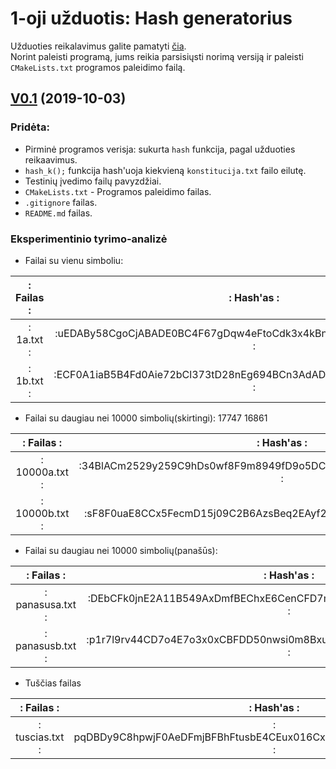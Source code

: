 # 1-oji užduotis: Hash generatorius

Užduoties reikalavimus galite pamatyti [čia](https://github.com/blockchain-group/Blockchain-technologijos/blob/master/pratybos/1uzduotis-Hashavimas.md).  
Norint paleisti programą, jums reikia parsisiųsti norimą versiją ir paleisti `CMakeLists.txt` programos paleidimo failą.  

## [V0.1]() (2019-10-03)
### Pridėta:
- Pirminė programos verisja: sukurta `hash` funkcija, pagal užduoties reikaavimus.
- `hash_k();` funkcija hash'uoja kiekvieną `konstitucija.txt` failo eilutę.
- Testinių įvedimo failų pavyzdžiai.
- `CMakeLists.txt` - Programos paleidimo failas.
- `.gitignore` failas.
- `README.md` failas.

### Eksperimentinio tyrimo-analizė

- Failai su vienu simboliu:

|: Failas         :|: Hash'as                                                          :|   
|:----------------:|:------------------------------------------------------------------:| 
|: 1a.txt         :|:uEDABy58CgoCjABADE0BC4F67gDqw4eFtoCdk3x4kBn8ECFcCq0jB7tk2qgq0401  :|
|: 1b.txt         :|:ECF0A1iaB5B4Fd0Aie72bCl373tD28nEg694BCn3AdAD9C85cF8F6bBdAAC19n10  :|          

- Failai su daugiau nei 10000 simbolių(skirtingi):  17747  16861

|: Failas         :|: Hash'as                                                          :|   
|:----------------:|:------------------------------------------------------------------:| 
|: 10000a.txt     :|:34BlACm2529y259C9hDs0wf8F9m8949fD9o5DC2hCCFoxACCjyh8EiC1BCFAn0DB  :|
|: 10000b.txt     :|:sF8F0uaE8CCx5FecmD15j09C2B6AzsBeq2EAyf22BB6A3b5EjAg8kj11lA839vA2  :| 

- Failai su daugiau nei 10000 simbolių(panašūs):

|: Failas         :|: Hash'as                                                          :|   
|:----------------:|:------------------------------------------------------------------:| 
|: panasusa.txt   :|:DEbCFk0jnE2A11B549AxDmfBEChxE6CenCFD7mF18l2jBo72CAoCnEr1BxwEh8zm  :|
|: panasusb.txt   :|:p1r7l9rv44CD7o4E7o3x0xCBFDD50nwsi0m8Bxu2sbb2504C8EDBDaw81EC892DA  :|

- Tuščias failas

|: Failas         :|: Hash'as                                                          :|   
|:----------------:|:------------------------------------------------------------------:| 
|: tuscias.txt    :|: pqDBDy9C8hpwjF0AeDFmjBFBhFtusbE4CEux016Cxz3BCBECBukDo1qegAAA3BCB :|